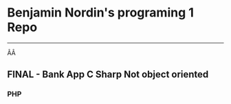 #  Benjamin Nordin's programing 1 Repo #

***
ÂÂ
##  FINAL - Bank App C Sharp Not object oriented ##


### PHP ###

<script src="//repl.it/embed/Msk3/0.js"></script>
